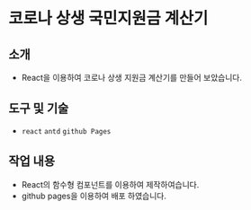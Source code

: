 # 코로나 상생 국민지원금 계산기

## 소개

- React을 이용하여 코로나 상생 지원금 계산기를 만들어 보았습니다.

## 도구 및 기술

- `react` `antd` `github Pages`

## 작업 내용

- React의 함수형 컴포넌트를 이용하여 제작하여습니다.
- github pages을 이용하여 배포 하였습니다.
